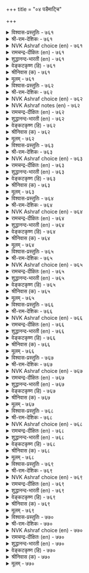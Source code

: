 +++
title = "०४ पडैमाट्चि"

+++


<details><summary>विश्वास-प्रस्तुतिः - ७६१</summary>

उऱुप्पमैन्दु ऊऱञ्जा वॆल्बडै वेन्दन्  
वॆऱुक्कैयुळ् ऎल्लाम् तलै।       ७६१
</details>

<details><summary>श्री-राम-देशिकः - ७६१</summary>

अधिकारः ७७. सैन्यप्रयोजनम्  
चतुरङ्गसमायुक्तं मृतिभीतिविवर्जितम् ।  
सैन्यं जयप्रदं राज्ञामुत्तं भाग्यमुच्यते ॥ ७६१॥
</details>

<details><summary>NVK Ashraf choice (en) - ७६१</summary>

०७६१
A well organized army unafraid of obstacles
Is a ruler's greatest of all possessions.
(N.V.K. Ashraf)
</details>

<details><summary>रामचन्द्र-दीक्षितः (en) - ७६१</summary>

761\. uṟuppu amaintu, ūṟu añcā, vel paṭai-vēntaṉ  
veṟukkaiyuḷ ellām talai.

761\. A well-equipped and fearlessly conquering army is the foremost wealth of a king.  
</details>

<details><summary>शुद्धानन्द-भारती (en) - ७६१</summary>

1\. உறுப்பமைந்து ஊறஞ்சா வெல்படை வேந்தன்  
வெறுக்கையு ளெல்லாம் தலை  
The daring well-armed winning force  
Is king's treasure and main resource.        761  
</details>

<details><summary>वेङ्कटकृष्ण (हि) - ७६१</summary>

761
सब अंगों से युक्त हो, क्षत से जो निर्भीक ।  
जयी सैन्य है भूप के, ऐश्वर्यों में नीक ॥
</details>

<details><summary>श्रीनिवास (क) - ७६१</summary>

761. चतुरङ्ग बलवन्नु कूडिकुण्डु, गायगळिगॆ अञ्जदॆ शत्रुगळॊन्दिगॆ होराडि जय तरुवन्थ् पडॆयु अरसन
सॊत्तुगळल्लॆल्ला मिगिलादुदॆनिसुवुदु.

</details>

<details><summary>मूलम् - ७६१</summary>

उऱुप्पमैन्दु ऊऱञ्जा वॆल्बडै वेन्दन्  
वॆऱुक्कैयुळ् ऎल्लाम् तलै।       ७६१
</details>

<details><summary>विश्वास-प्रस्तुतिः - ७६२</summary>

उलैविडत्तु ऊऱञ्जा वन्गण् तॊलैविडत्तुत्  
तॊल्बडैक् कल्लाल् अरिदु।       ७६२
</details>

<details><summary>श्री-राम-देशिकः - ७६२</summary>

विपत्काले स्वयं शीर्णं भृत्वापि धृतिमत्तया ।  
स्थातुं शक्नोति तत् सैन्यं यन्मूलबलसंज्ञितम् ॥ ७६२॥
</details>

<details><summary>NVK Ashraf choice (en) - ७६२</summary>

०७६२
Only seasoned armies show courage in dire straits,
To stand fearless despite decimation.
(P.S. Sundaram), (K. Kannan)
</details>

<details><summary>NVK Ashraf notes (en) - ७६२</summary>

७६२. (K.R. Srinivasa Iyengar) gives an abstract translation: "When things go wrong, only veterans can stem the rot and turn the tide"
</details>

<details><summary>रामचन्द्र-दीक्षितः (en) - ७६२</summary>

762\. ulaivu iṭattu ūṟu añcā vaṉkaṇ, tolaivu iṭattu,  
tol paṭaikku allāl, aritu.

762\. The heroic valour of rallying round the king even in adversity is peculiar to hereditary force, and not to others.  
</details>

<details><summary>शुद्धानन्द-भारती (en) - ७६२</summary>

2\. உலைவிடத்து ஊறஞ்சா வன்கண் தொலைவிடத்துத்  
தொல்படைக் கல்லால் அரிது  
Through shots and wounds brave heroes hold  
Quailing not in fall, the field.        762  
</details>

<details><summary>वेङ्कटकृष्ण (हि) - ७६२</summary>

762
छोटा फिर भी विपद में, निर्भय सहना चोट ।  
यह साहस संभव नहीं, मूल सैन्य को छोड़ ॥
</details>

<details><summary>श्रीनिवास (क) - ७६२</summary>

762. तन्न बल कुन्दि होराटदल्लि अळिवु बन्दागलू, सङ्कटगळिगॆ हॆदरदॆ अरसन बॆङ्गावलिगॆ निल्लुव ऎदॆगारिकॆ,
परम्परागतवाद हिरिमॆयुळ्ळ पडॆगल्लदॆ बेरॆ पडॆगळिगॆ साध्यविल्ल.

</details>

<details><summary>मूलम् - ७६२</summary>

उलैविडत्तु ऊऱञ्जा वन्गण् तॊलैविडत्तुत्  
तॊल्बडैक् कल्लाल् अरिदु।       ७६२
</details>

<details><summary>विश्वास-प्रस्तुतिः - ७६३</summary>

ऒलित्तक्काल् ऎन्नाम् उवरि ऎलिप्पगै  
नागम् उयिर्प्पक् कॆडुम्।       ७६३
</details>

<details><summary>श्री-राम-देशिकः - ७६३</summary>

मृषका मिलिताः शब्दं कुर्वन्तु भुजगान्तिके ।  
वृथा तद् भुजगोच्छवासस्पर्शान्नश्यन्ति ते क्षणात् ॥ ७६३॥
</details>

<details><summary>NVK Ashraf choice (en) - ७६३</summary>

०७६३
So what if an army of rats roar like the sea?
The hiss of a cobra will silence it.
(Satguru Subramuniyaswami), (P.S. Sundaram)
</details>

<details><summary>रामचन्द्र-दीक्षितः (en) - ७६३</summary>

763\. olittakkāl eṉ ām, uvari elippakai?  
nākam uyirppa, keṭum.

763\. The hiss of a cobra stills for ever an army of rats as vast as the ocean.  
</details>

<details><summary>शुद्धानन्द-भारती (en) - ७६३</summary>

3\. ஒலித்தக்கால் என்னாம் உவரி எலிப்பகை  
நாகம் உயிர்ப்பக் கெடும்  
Sea-like ratfoes roar ... What if?  
They perish at a cobra's whiff.        763  
</details>

<details><summary>वेङ्कटकृष्ण (हि) - ७६३</summary>

763
चूहे-शत्रु समुद्र सम, गरजें तो क्या कष्ट ।  
सर्पराज फुफकारते, होते हैं सब नष्ट ॥
</details>

<details><summary>श्रीनिवास (क) - ७६३</summary>

763. इलिगळ समूहवु (शत्रुसेनॆ) भोर्गरॆव कडलिनन्तॆ गर्जिसिदर नागरहाविगॆ हानियेनु? आ नागरहावु ऒम्मॆ उसिरु
बिट्टरॆ साकु इलिगळॆल्ल नाशवागुवुदु.

</details>

<details><summary>मूलम् - ७६३</summary>

ऒलित्तक्काल् ऎन्नाम् उवरि ऎलिप्पगै  
नागम् उयिर्प्पक् कॆडुम्।       ७६३
</details>

<details><summary>विश्वास-प्रस्तुतिः - ७६४</summary>

अऴिविण्ड्रि अऱैबोगा तागि वऴिवन्द  
वन्ग णदुवे पडै।       ७६४
</details>

<details><summary>श्री-राम-देशिकः - ७६४</summary>

अप्रधर्ष्या परैर्नैव शक्या वञ्चयितुं परैः ।  
परम्परागता धैर्ययुता सेनेति कथ्यते ॥ ७६४॥
</details>

<details><summary>NVK Ashraf choice (en) - ७६४</summary>

०७६४
A true army has a long tradition of valour
And knows neither defeat nor desertion. *
(Satguru Subramuniyaswami)
</details>

<details><summary>रामचन्द्र-दीक्षितः (en) - ७६४</summary>

764\. aḻivu iṉṟu, aṟaipōkātu āki, vaḻivanta  
vaṉkaṇatuvē-paṭai.

764\. It is a heroic force that is hereditary, undiminished in powers and not undermined by the enemy.  
</details>

<details><summary>शुद्धानन्द-भारती (en) - ७६४</summary>

4\. அழிவின்று அறைபோகா தாகி வழிவந்த  
வன்க ணதுவே படை.  
The army guards its genial flame  
Not crushed, routed nor marred in name.        764  
</details>

<details><summary>वेङ्कटकृष्ण (हि) - ७६४</summary>

764
अविनाशी रहते हुए, छल का हो न शिकार ।  
पुश्तैनी साहस जहाँ, वही सैन्य निर्धार ॥
</details>

<details><summary>श्रीनिवास (क) - ७६४</summary>

764. युद्ध कणदल्लि अळिविल्लदॆ, हगॆगळ वञ्चनॆगॆ तुत्तागदॆ, परम्परॆयिन्द बन्द पराक्रमवुळ्ळदॆ अरसन
पडॆयॆनिसिकॊळ्ळुवुदु.

</details>

<details><summary>मूलम् - ७६४</summary>

अऴिविण्ड्रि अऱैबोगा तागि वऴिवन्द  
वन्ग णदुवे पडै।       ७६४
</details>

<details><summary>विश्वास-प्रस्तुतिः - ७६५</summary>

कूट्रुडण्ड्रु मेल्वरिनुम् कूडि ऎदिर्निऱ्कुम्  
आट्र लदुवे पडै।       ७६५
</details>

<details><summary>श्री-राम-देशिकः - ७६५</summary>

युद्धं करोतु कुपितः स्वयमागत्य चान्तकः ।  
स्थातुं धैर्येण तस्याग्रे या शक्ता सैव वाहिनी ॥ ७६५॥
</details>

<details><summary>NVK Ashraf choice (en) - ७६५</summary>

०७६५
A capable army stands together and defies
Even if yama attacks in fury. *
(P.S. Sundaram), (W.H. Drew and J. Lazarus)
</details>

<details><summary>रामचन्द्र-दीक्षितः (en) - ७६५</summary>

765\. kūṟṟu uṭaṉṟu mēlvariṉum, kūṭi, etir niṟkum  
āṟṟalatuvē-paṭai.

765\. A valiant army faces courageously the advancing foe even when led by the God of Death.  
</details>

<details><summary>शुद्धानन्द-भारती (en) - ७६५</summary>

5\. கூற்றுடன்று மேல்வரினும் கூடி எதிர்நிற்கும்  
ஆற்ற லதுவே படை.  
The real army with rallied force  
Resists even Death-God fierce.        765  
</details>

<details><summary>वेङ्कटकृष्ण (हि) - ७६५</summary>

765
क्रोधिक हो यम आ भिड़े, फिर भी हो कर एक ।  
जो समर्थ मुठ-भेड़ में, सैन्य वही है नेक ॥
</details>

<details><summary>श्रीनिवास (क) - ७६५</summary>

765. यमने कोपगॊण्डु मेलॆ बिद्दरू, ऒन्दागि कूडि ऎदुरिसि निल्लुव ऎदॆगारिकॆयुळ्ळदे पडॆ ऎनिसिकॊळ्ळुवुदु.

</details>

<details><summary>मूलम् - ७६५</summary>

कूट्रुडण्ड्रु मेल्वरिनुम् कूडि ऎदिर्निऱ्कुम्  
आट्र लदुवे पडै।       ७६५
</details>

<details><summary>विश्वास-प्रस्तुतिः - ७६६</summary>

मऱमानम् माण्ड वऴिच्चॆलवु तेट्रम्  
ऎननान्गे एमम् पडैक्कु।       ७६६
</details>

<details><summary>श्री-राम-देशिकः - ७६६</summary>

वीर्यं मानं तथा पूर्ववीराणां मार्गगामिता ।  
राजविश्वसपात्रत्वं चत्वारः सैन्यगा गुणाः ॥ ७६६॥
</details>

<details><summary>NVK Ashraf choice (en) - ७६६</summary>

०७६६
Valour, honour, tradition of chivalry and credibility;
These four alone are an army's safeguards. *
(W.H. Drew and J. Lazarus)
</details>

<details><summary>रामचन्द्र-दीक्षितः (en) - ७६६</summary>

766\. maṟam, māṉam, māṇṭa vaḻic celavu, tēṟṟam,  
eṉa nāṉkē ēmam, paṭaikku.

766\. Heroism, honour, tried policy and fidelity to the king, these four are an army’s shelter.  
</details>

<details><summary>शुद्धानन्द-भारती (en) - ७६६</summary>

6\. மறமானம் மாண்ட வழிச்செலவு தேற்றம்  
எனநான்கே ஏமம் படைக்கு.  
Manly army has merits four:-  
Stately-march, faith, honour, valour.        766  
</details>

<details><summary>वेङ्कटकृष्ण (हि) - ७६६</summary>

766
शौर्य, मान, विश्वस्तता, करना सद्‍व्यवहार ।  
ये ही सेना के लिये, रक्षक गुण हैं चार ॥
</details>

<details><summary>श्रीनिवास (क) - ७६६</summary>

766. पराक्रम, अभिमान, तन्न हिन्दिन वीररु तुळिद हादियल्लि मुन्नुग्गुव नडॆ, अरसन विश्वास मन्नुव नाल्कु
गुणगळे पडॆगॆ बॆङ्गावलागुवुदु.

</details>

<details><summary>मूलम् - ७६६</summary>

मऱमानम् माण्ड वऴिच्चॆलवु तेट्रम्  
ऎननान्गे एमम् पडैक्कु।       ७६६
</details>

<details><summary>विश्वास-प्रस्तुतिः - ७६७</summary>

तार्दाङ्गिच् चॆल्वदु तानै तलैवन्द  
पोर्दाङ्गुम् तन्मै अऱिन्दु।       ७६७
</details>

<details><summary>श्री-राम-देशिकः - ७६७</summary>

प्राप्तारिवारणोपायं बुद्ध्वा व्युहं विद्याय च ।  
रिपुसैन्यविनाशाय प्रस्थानं सैन्यलक्षणम् ॥ ७६७॥
</details>

<details><summary>NVK Ashraf choice (en) - ७६७</summary>

०७६७
An army should withstand and confound
The foe's tactics, and advance.
(P.S. Sundaram)
</details>

<details><summary>रामचन्द्र-दीक्षितः (en) - ७६७</summary>

767\. tār tāṅkic celvatu tāṉai-talaivanta  
pōr tāṅkum taṉmai aṟintu.

767\. That alone is an army which understands the enemy’s tactics, and fearlessly advances.  
</details>

<details><summary>शुद्धानन्द-भारती (en) - ७६७</summary>

7\. தார்தாங்கிச் செல்வது தானை தலைவந்த  
போர்தாங்கும் தன்மை அறிந்து.  
Army sets on to face the foes  
Knowing how the trend of war goes.        767  
</details>

<details><summary>वेङ्कटकृष्ण (हि) - ७६७</summary>

767
चढ़ आने पर शत्रु के, व्यूह समझ रच व्यूह ।  
रोक चढ़ाई खुद चढ़े, यही सैन्य की रूह ॥
</details>

<details><summary>श्रीनिवास (क) - ७६७</summary>

767. तन्न मेलॆ बीळलु बन्द हगॆगळ पडॆयन्नु हिम्मॆट्टिसुव नॆलॆयन्नु तिळिदुकॊण्डु, शत्रु पडॆ तन्न बळि सारुव
मुन्नवे ताने मुन्नुग्गि नडॆयुवुदु पडॆ.

</details>

<details><summary>मूलम् - ७६७</summary>

तार्दाङ्गिच् चॆल्वदु तानै तलैवन्द  
पोर्दाङ्गुम् तन्मै अऱिन्दु।       ७६७
</details>

<details><summary>विश्वास-प्रस्तुतिः - ७६८</summary>

अडल्दगैयुम् आट्रलुम् इल्लॆनिनुम् तानै  
पडैत्तगैयाल् पाडु पॆऱुम्।       ७६८
</details>

<details><summary>श्री-राम-देशिकः - ७६८</summary>

पराभिघातसहनं युद्धकर्मप्रवीणता ।  
अभयं मास्तु वा व्यूहमात्रात् सेना वरा भवेत् ॥ ७६८॥
</details>

<details><summary>NVK Ashraf choice (en) - ७६८</summary>

०७६८
Even if lacking in virtue of offence and defence,
An army can gain fame by virtue of its size
(N.V.K. Ashraf)
</details>

<details><summary>रामचन्द्र-दीक्षितः (en) - ७६८</summary>

768\. aṭaltakaiyum, āṟṟalum, il eṉiṉum, tāṉai  
paṭait takaiyāṉ pāṭu peṟum.

768\. An army by mere show can achieve distinction though it may lack bold advance or even self-protection.  
</details>

<details><summary>शुद्धानन्द-भारती (en) - ७६८</summary>

8\. அடற்றகையும் ஆற்றலும் இல்லெனினும் தானை  
படைத்தகையால் பாடு பெறும்.  
Army gains force by grand array  
Lacking in stay or dash in fray.        768  
</details>

<details><summary>वेङ्कटकृष्ण (हि) - ७६८</summary>

768
यद्यपि संहारक तथा, सहन शक्ति से हीन ।  
तड़क-भड़क से पायगी, सेना नाम धुरीण ॥
</details>

<details><summary>श्रीनिवास (क) - ७६८</summary>

768. मेलॆ बिद्दु होराडुव कॆच्चु, पराक्रमवू इल्लवादरू, पडॆयु तानु युद्धवन्नु ऎदुरिसलु माडिकॊळ्ळुव
सिद्धत्र्यिन्दले हिरिमॆयन्नु पडॆयुवुदु.

</details>

<details><summary>मूलम् - ७६८</summary>

अडल्दगैयुम् आट्रलुम् इल्लॆनिनुम् तानै  
पडैत्तगैयाल् पाडु पॆऱुम्।       ७६८
</details>

<details><summary>विश्वास-प्रस्तुतिः - ७६९</summary>

सिऱुमैयुम् सॆल्लात् तुनियुम् वऱुमैयुम्  
इल्लायिन् वॆल्लुम् पडै।       ७६९
</details>

<details><summary>श्री-राम-देशिकः - ७६९</summary>

यजमानेष्वविश्वासो दारिद्र्यमधिकं तथा ।  
द्वयं न स्याद्यादि तदा स्वल्पा सेनापि जेष्यति ॥ ७६९॥
</details>

<details><summary>NVK Ashraf choice (en) - ७६९</summary>

०७६९
An army can triumph if it is free from diminution,
Irrevocable aversion and poverty. *
(W.H. Drew and J. Lazarus)
</details>

<details><summary>रामचन्द्र-दीक्षितः (en) - ७६९</summary>

769\. ciṟumaiyum, cellāt tuṉiyum, vaṟumaiyum,  
illāyiṉ vellum, paṭai.

769\. It is a winning army which has neither littleness, nor irremovable bitterness and poverty.  
</details>

<details><summary>शुद्धानन्द-भारती (en) - ७६९</summary>

9\. சிறுமையும் செல்லாத் துனியும் வறுமையும்  
இல்லாயின் வெல்லும் படை.  
Army shall win if it is free  
From weakness, aversion, poverty.        769  
</details>

<details><summary>वेङ्कटकृष्ण (हि) - ७६९</summary>

769
लगातार करना घृणा, क्षय होना औ’ दैन्य ।  
जिसमें ये होते नहीं, पाता जय वह सैन्य ॥
</details>

<details><summary>श्रीनिवास (क) - ७६९</summary>

769. (गात्रदल्लि) किरिदागिरुवुदु, अनुचितवाद कोप मत्तु बडतन इवु इल्लवादल्लि पडॆयु युद्धदल्लि गॆल्लुत्तदॆ.

</details>

<details><summary>मूलम् - ७६९</summary>

सिऱुमैयुम् सॆल्लात् तुनियुम् वऱुमैयुम्  
इल्लायिन् वॆल्लुम् पडै।       ७६९
</details>

<details><summary>विश्वास-प्रस्तुतिः - ७७०</summary>

निलैमक्कळ् साल उडैत्तॆनिनुम् तानै  
तलैमक्कळ् इल्वऴि इल्।       ७७०
</details>

<details><summary>श्री-राम-देशिकः - ७७०</summary>

चिरानुभवशीलैश्च वीरैर्युक्तापि वाहिनी ।  
सेनापतिविहीना सा महिमानं न विन्दते ॥ ७७०॥
</details>

<details><summary>NVK Ashraf choice (en) - ७७०</summary>

०७७०
However many and solid the soldiers,
An army without a chief will lose its way. *
(P.S. Sundaram)
</details>

<details><summary>रामचन्द्र-दीक्षितः (en) - ७७०</summary>

770\. nilai makkaḷ cāla uṭaittueṉiṉum, tāṉai  
talaimakkaḷ ilvaḻi il.

770\. Of what avail is the army of heroic warriors if there be no general to guide them?  
</details>

<details><summary>शुद्धानन्द-भारती (en) - ७७०</summary>

10\. நிலைமக்கள் சால உடைத்தெனினும் தானை  
தலைமக்கள் இல்வழி இல்.  
With troops in large numbers on rolls  
Army can't march missing gen'rals.        770  
</details>

<details><summary>वेङ्कटकृष्ण (हि) - ७७०</summary>

770
रखने पर भी सैन्य में, अगणित स्थायी वीर ।  
स्थायी वह रहता नहीं, बिन सेनापति धीर ॥
</details>

<details><summary>श्रीनिवास (क) - ७७०</summary>

770. स्थैर्यवुळ्ळ वीररु हलवु मुन्दि इद्दरू, सरियाद नायकरु इल्लवादले आ पडॆगॆ हिरिमॆ इल्लवागुवुदु.
</details>

<details><summary>मूलम् - ७७०</summary>

निलैमक्कळ् साल उडैत्तॆनिनुम् तानै  
तलैमक्कळ् इल्वऴि इल्।       ७७०
</details>
